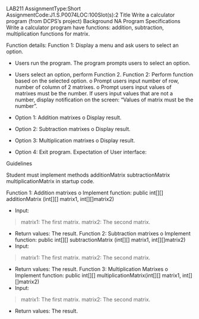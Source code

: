 
LAB211 AssignmentType:Short AssignmentCode:J1.S.P0074LOC:100Slot(s):2
Title 
  	Write a calculator program (from DCPS’s project)
 Background 
       NA
Program Specifications
Write a calculator program have functions: addition, subtraction, multiplication functions for matrix.

Function details: 
Function 1: Display a menu and ask users to select an option.
* Users run the program. The program prompts users to select an option.
* Users select an option, perform Function 2.
Function 2: Perform function based on the selected option.
o Prompt users input number of row, number of column of 2 matrixes.
o Prompt  users input values of matrixes must be the number. If users input values that are not a number, display notification on the screen: “Values of matrix must be the number”.

* Option 1: Addition matrixes
o Display result.
* Option 2: Subtraction matrixes
o Display result.
* Option 3: Multiplication matrixes
o Display result.
* Option 4: Exit program.
Expectation of User interface: 


Guidelines

Student must implement methods
       additionMatrix
       subtractionMatrix
       multiplicationMatrix
in startup code.

Function 1: Addition matrixes
o Implement  function: public int[][] additionMatrix (int[][] matrix1, int[][]matrix2)
* Input:
> matrix1: The first matrix.
> matrix2: The second matrix.
* Return values: The result.
Function 2: Subtraction matrixes
o Implement  function: public int[][] subtractionMatrix (int[][] matrix1, int[][]matrix2)
* Input:
> matrix1: The first matrix.
> matrix2: The second matrix.
* Return values: The result.
Function 3: Multiplication Matrixes
o Implement  function: public int[][] multiplicationMatrix(int[][] matrix1, int[][]matrix2)
* Input:
> matrix1: The first matrix.
> matrix2: The second matrix.
* Return values: The result.
